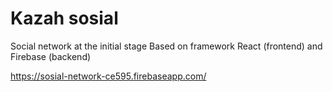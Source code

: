 # Kazah sosial

Social network at the initial stage
Based on framework React (frontend) and Firebase (backend)

https://sosial-network-ce595.firebaseapp.com/
